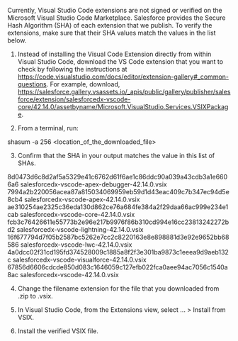 Currently, Visual Studio Code extensions are not signed or verified on the
Microsoft Visual Studio Code Marketplace. Salesforce provides the Secure Hash
Algorithm (SHA) of each extension that we publish. To verify the extensions,
make sure that their SHA values match the values in the list below.

1. Instead of installing the Visual Code Extension directly from within Visual
   Studio Code, download the VS Code extension that you want to check by
   following the instructions at
   https://code.visualstudio.com/docs/editor/extension-gallery#_common-questions.
   For example, download,
   https://salesforce.gallery.vsassets.io/_apis/public/gallery/publisher/salesforce/extension/salesforcedx-vscode-core/42.14.0/assetbyname/Microsoft.VisualStudio.Services.VSIXPackage.

2. From a terminal, run:

shasum -a 256 <location_of_the_downloaded_file>

3. Confirm that the SHA in your output matches the value in this list of SHAs.

8d0473d6c8d2af5a5329e41c6762d61f6ae1c86ddc90a039a43cdb3a1e6606a6  salesforcedx-vscode-apex-debugger-42.14.0.vsix
7994a2b220056acea87a815034069959eb59d1d43eac409c7b347ec94d5e8cb4  salesforcedx-vscode-apex-42.14.0.vsix
ae310254ae2325c36eda130d862ce76a684fe384a2f29daa66ac999e234e1cab  salesforcedx-vscode-core-42.14.0.vsix
fcb3c76426611e55773b2e96e217b9976f86b310cd994e16cc23813242272bd2  salesforcedx-vscode-lightning-42.14.0.vsix
16f677794d7f05b2587bc5262e7cc2c8220163e8e898881d3e92e9652bb68586  salesforcedx-vscode-lwc-42.14.0.vsix
4a0dcc02f31cd195fd374528009c1885a8f2f3e301ba9873c1eeea9d9aeb132c  salesforcedx-vscode-visualforce-42.14.0.vsix
67856d6606cdcde850d083c1646059c127efb022fca0aee94ac7056c1540a8ac  salesforcedx-vscode-42.14.0.vsix


4. Change the filename extension for the file that you downloaded from .zip to
.vsix.

5. In Visual Studio Code, from the Extensions view, select ... > Install from
VSIX.

6. Install the verified VSIX file.
